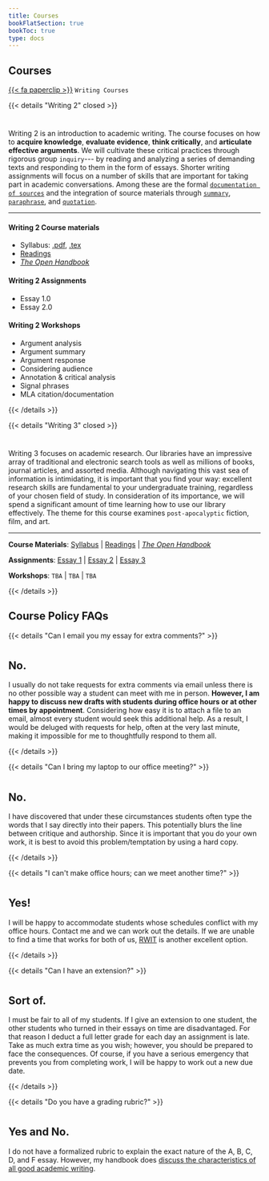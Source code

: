 ```yaml
---
title: Courses
bookFlatSection: true
bookToc: true
type: docs
---
```


## Courses

[{{< fa paperclip >}}]() `Writing Courses`

{{< details "Writing 2" closed >}}

#

Writing 2 is an introduction to academic writing. The course focuses on how to **acquire knowledge**, **evaluate evidence**, **think critically**, and **articulate effective arguments**. We will cultivate these critical practices through rigorous group `inquiry`--- by reading and analyzing a series of demanding texts and responding to them in the form of essays. Shorter writing assignments will focus on a number of skills that are important for taking part in academic conversations. Among these are the formal [`documentation of sources`](/resources/open-handbook/chapter-11/) and the integration of source materials through [`summary`](https://no-silo.com/resources/open-handbook/chapter-8/), [`paraphrase`](https://no-silo.com/resources/open-handbook/chapter-8/), and [`quotation`](https://no-silo.com/resources/open-handbook/chapter-8/).

---

#### Writing 2 Course materials

- Syllabus: [.pdf](/docs/2019F.pdf), [.tex](/docs/2019F.tex)
- [Readings](https://canvas.dartmouth.edu)
- [*The Open Handbook*](/resources/open-handbook/)

#### Writing 2 Assignments

- Essay 1.0
- Essay 2.0

#### Writing 2 Workshops

- Argument analysis
- Argument summary
- Argument response
- Considering audience
- Annotation & critical analysis
- Signal phrases
- MLA citation/documentation


{{< /details >}}


{{< details "Writing 3" closed >}}

#

Writing 3 focuses on academic research. Our libraries have an impressive array of traditional and electronic search tools as well as millions of books, journal articles, and assorted media. Although navigating this vast sea of information is intimidating, it is important that you find your way: excellent research skills are fundamental to your undergraduate training, regardless of your chosen field of study. In consideration of its importance, we will spend a significant amount of time learning how to use our library effectively. The theme for this course examines `post-apocalyptic` fiction, film, and art.

---


**Course Materials**: [Syllabus]() | [Readings](https://canvas.dartmouth.edu) | *[The Open Handbook](/resources/open-handbook/)*

**Assignments**:    [Essay 1]() | [Essay 2]() | [Essay 3]()

**Workshops**:    `TBA` | `TBA` | `TBA`


{{< /details >}}


## Course Policy FAQs

{{< details "Can I email you my essay for extra comments?" >}}

#

## No.

I usually do not take requests for extra comments via email unless there is no other possible way a student can meet with me in person. **However, I am happy to discuss new drafts with students during office
hours or at other times by appointment**. Considering how easy it is to attach a file to an email, almost every student would seek this additional help. As a result, I would be deluged with requests for help,
often at the very last minute, making it impossible for me to thoughtfully respond to them all.

{{< /details >}}

{{< details "Can I bring my laptop to our office meeting?" >}}

#

## No.

I have discovered that under these circumstances students often type the words that I say directly into their papers. This potentially blurs the line between critique and authorship. Since it is important that you do your own work, it is best to avoid this problem/temptation by using a hard copy.
    
{{< /details >}}

{{< details "I can't make office hours; can we meet another time?" >}}

#
## Yes!

I will be happy to accommodate students whose schedules conflict with my office hours. Contact me and we can work out the details. If we are unable to find a time that works for both of us, [RWIT](https://students.dartmouth.edu/rwit/) is another excellent option.

{{< /details >}}

{{< details "Can I have an extension?" >}}

#
## Sort of.

I must be fair to all of my students. If I give an extension to one student, the other students who turned in their essays on time are disadvantaged. For that reason I deduct a full letter grade for each day an assignment is late. Take as much extra time as you wish; however, you should be prepared to face the consequences. Of course, if you have a serious emergency that prevents you from completing work, I will be happy to work out a new due date.

{{< /details >}}

{{< details "Do you have a grading rubric?" >}}

#
## Yes and No.

I do not have a formalized rubric to explain the exact nature of the A, B, C, D, and F essay. However, my handbook does [discuss the characteristics of all good academic writing](/resources/open-handbook/chapter-5).


